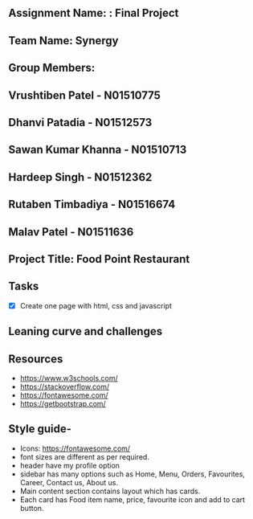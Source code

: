 ## Assignment Name: : Final Project

## Team Name: Synergy

## Group Members:
## Vrushtiben Patel - N01510775
## Dhanvi Patadia - N01512573
## Sawan Kumar Khanna - N01510713
## Hardeep Singh - N01512362
## Rutaben Timbadiya - N01516674
## Malav Patel - N01511636

## Project Title: Food Point Restaurant

## Tasks

- [x] Create one page with html, css and javascript

## Leaning curve and challenges


## Resources

- https://www.w3schools.com/
- https://stackoverflow.com/
- https://fontawesome.com/
- https://getbootstrap.com/


## Style guide-
- Icons: https://fontawesome.com/
- font sizes are different as per required.
- header have my profile option
- sidebar has many options such as Home, Menu, Orders, Favourites, Career, Contact us, About us.
- Main content section contains layout which has cards.
- Each card has Food item name, price, favourite icon and add to cart button. 
